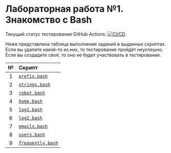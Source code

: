 # Лабораторная работа №1. Знакомство с Bash

Текущий статус тестирования GitHub Actions: [![CI/CD](../../actions/workflows/bash.yml/badge.svg?branch=master&event=push)](../../actions/workflows/bash.yml).

Ниже представлена таблица выполнения заданий в выданных скриптах. Если вы удалите какой-то из них, то тестирование пройдёт неуспешно. Если вы создадите своё, то оно не будет участвовать в тестировании.

| № | Скрипт                               |
|:-:|:-------------------------------------|
| 1 | [`prefix.bash`](prefix.bash)         |
| 2 | [`strings.bash`](strings.bash)       |
| 3 | [`robot.bash`](robot.bash)           |
| 4 | [`home.bash`](home.bash)             |
| 5 | [`log1.bash`](log1.bash)             |
| 6 | [`log2.bash`](log1.bash)             |
| 7 | [`emails.bash`](emails.bash)         |
| 8 | [`users.bash`](users.bash)           |
| 9 | [`frequently.bash`](frequently.bash) |
